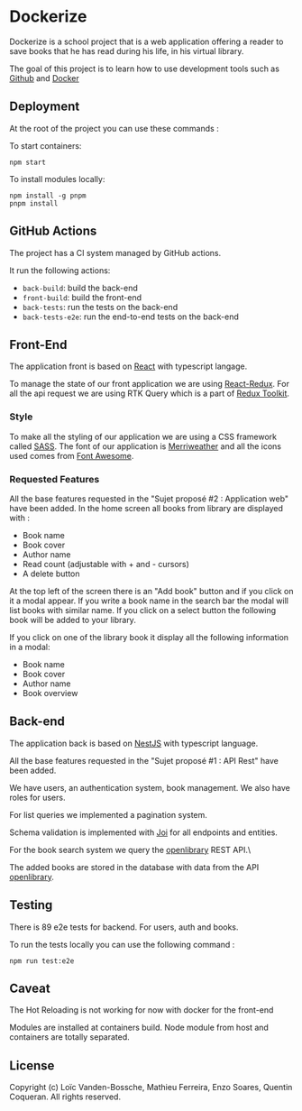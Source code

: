 # Dockerize

Dockerize is a school project that is a web application offering a reader to save books
that he has read during his life, in his virtual library.

The goal of this project is to learn how to use development tools such as [Github](https://github.com/) and [Docker](https://www.docker.com/)

## Deployment

At the root of the project you can use these commands :

To start containers:
```
npm start
```

To install modules locally:
```
npm install -g pnpm
pnpm install
```

## GitHub Actions

The project has a CI system managed by GitHub actions.

It run the following actions:
- `back-build`: build the back-end
- `front-build`: build the front-end
- `back-tests`: run the tests on the back-end
- `back-tests-e2e`: run the end-to-end tests on the back-end

## Front-End

The application front is based on [React](https://reactjs.org/) with typescript langage.

To manage the state of our front application we are using [React-Redux](https://react-redux.js.org/).
For all the api request we are using RTK Query which is a part of [Redux Toolkit](https://redux-toolkit.js.org/).

### Style

To make all the styling of our application we are using a CSS framework called [SASS](https://sass-lang.com/).
The font of our application is [Merriweather](https://fonts.google.com/specimen/Merriweather)
and all the icons used comes from [Font Awesome](https://fontawesome.com/icons).

### Requested Features

All the base features requested in the "Sujet proposé #2 : Application web" have been added.
In the home screen all books from library are displayed with :

- Book name
- Book cover
- Author name
- Read count (adjustable with + and - cursors)
- A delete button

At the top left of the screen there is an "Add book" button and if you click on it a modal appear.
If you write a book name in the search bar the modal will list books with similar name.
If you click on a select button the following book will be added to your library.

If you click on one of the library book it display all the following information in a modal:

- Book name
- Book cover
- Author name
- Book overview

## Back-end

The application back is based on [NestJS](https://nestjs.com/) with typescript language.

All the base features requested in the "Sujet proposé #1 : API Rest" have been added.

We have users, an authentication system, book management.
We also have roles for users.

For list queries we implemented a pagination system.

Schema validation is implemented with [Joi](https://www.npmjs.com/package/joi) for all endpoints and entities.

For the book search system we query the [openlibrary](https://openlibrary.org/) REST API.\

The added books are stored in the database with data from the API [openlibrary](https://openlibrary.org/).

## Testing

There is 89 e2e tests for backend.
For users, auth and books.

To run the tests locally you can use the following command :
```
npm run test:e2e
```

## Caveat

The Hot Reloading is not working for now with docker for the front-end

Modules are installed at containers build. Node module from host and containers are totally separated.

## License

Copyright (c) Loïc Vanden-Bossche, Mathieu Ferreira, Enzo Soares, Quentin Coqueran. All rights reserved.
